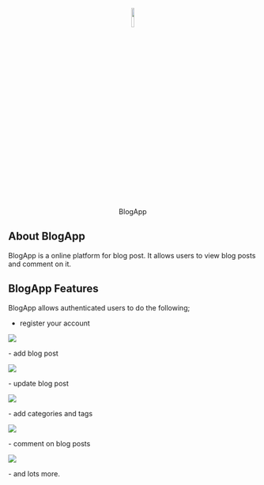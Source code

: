 <p align="center"><img src="https://eazyblog.herokuapp.com/img/icon.png" width="10%" height="10%"></p>

<p align="center">BlogApp</p>

## About BlogApp

BlogApp is a online platform for blog post. It allows users to view blog posts and comment on it.

## BlogApp Features
BlogApp allows authenticated users to do the following;

- register your account
<p><img src="http://eazyblog.herokuapp.com/screenshots/register.png"></p>
- add blog post
<p><img src="http://eazyblog.herokuapp.com/screenshots/editPost.png"></p>
- update blog post
<p><img src="http://eazyblog.herokuapp.com/screenshots/updatePost.png"></p>
- add categories and tags
<p><img src="http://eazyblog.herokuapp.com/screenshots/categories.png"></p>
- comment on blog posts
<p><img src="http://eazyblog.herokuapp.com/screenshots/comment.png"></p>
- and lots more.
